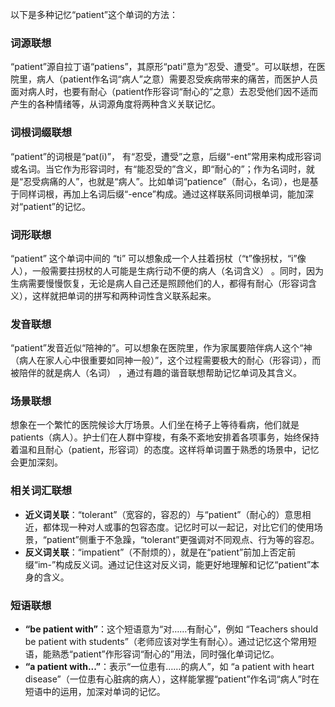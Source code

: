 以下是多种记忆“patient”这个单词的方法：

### 词源联想
“patient”源自拉丁语“patiens”，其原形“pati”意为“忍受、遭受”。可以联想，在医院里，病人（patient作名词“病人”之意）需要忍受疾病带来的痛苦，而医护人员面对病人时，也要有耐心（patient作形容词“耐心的”之意）去忍受他们因不适而产生的各种情绪等，从词源角度将两种含义关联记忆。

### 词根词缀联想
“patient”的词根是“pat(i)”， 有“忍受，遭受”之意，后缀“-ent”常用来构成形容词或名词。当它作为形容词时，有“能忍受的”含义，即“耐心的”；作为名词时，就是“忍受病痛的人”，也就是“病人”。比如单词“patience”（耐心，名词），也是基于同样词根，再加上名词后缀“-ence”构成。通过这样联系同词根单词，能加深对“patient”的记忆。

### 词形联想
“patient” 这个单词中间的 “ti” 可以想象成一个人拄着拐杖（“t”像拐杖，“i”像人），一般需要拄拐杖的人可能是生病行动不便的病人（名词含义） 。同时，因为生病需要慢慢恢复，无论是病人自己还是照顾他们的人，都得有耐心（形容词含义），这样就把单词的拼写和两种词性含义联系起来。

### 发音联想
“patient”发音近似“陪神的”。可以想象在医院里，作为家属要陪伴病人这个“神（病人在家人心中很重要如同神一般）”，这个过程需要极大的耐心（形容词），而被陪伴的就是病人（名词） ，通过有趣的谐音联想帮助记忆单词及其含义。

### 场景联想
想象在一个繁忙的医院候诊大厅场景。人们坐在椅子上等待看病，他们就是patients（病人）。护士们在人群中穿梭，有条不紊地安排着各项事务，始终保持着温和且耐心（patient，形容词）的态度。这样将单词置于熟悉的场景中，记忆会更加深刻。

### 相关词汇联想
 - **近义词关联**：“tolerant”（宽容的，容忍的）与“patient”（耐心的）意思相近，都体现一种对人或事的包容态度。记忆时可以一起记，对比它们的使用场景，“patient”侧重于不急躁，“tolerant”更强调对不同观点、行为等的容忍。
 - **反义词关联**：“impatient”（不耐烦的），就是在“patient”前加上否定前缀“im-”构成反义词。通过记住这对反义词，能更好地理解和记忆“patient”本身的含义。

### 短语联想
 - **“be patient with”**：这个短语意为“对……有耐心”，例如 “Teachers should be patient with students”（老师应该对学生有耐心）。通过记忆这个常用短语，能熟悉“patient”作形容词“耐心的”用法，同时强化单词记忆。
 - **“a patient with...”**：表示“一位患有……的病人”，如 “a patient with heart disease”（一位患有心脏病的病人），这样能掌握“patient”作名词“病人”时在短语中的运用，加深对单词的记忆。 